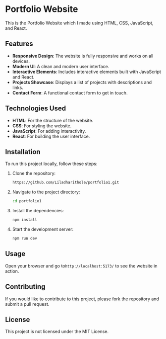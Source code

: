# Portfolio Website

This is the Portfolio Website which I made using HTML, CSS, JavaScript, and React.

## Features

- **Responsive Design**: The website is fully responsive and works on all devices.
- **Modern UI**: A clean and modern user interface.
- **Interactive Elements**: Includes interactive elements built with JavaScript and React.
- **Projects Showcase**: Displays a list of projects with descriptions and links.
- **Contact Form**: A functional contact form to get in touch.

## Technologies Used

- **HTML**: For the structure of the website.
- **CSS**: For styling the website.
- **JavaScript**: For adding interactivity.
- **React**: For building the user interface.

## Installation

To run this project locally, follow these steps:

1. Clone the repository:
   ```bash
   https://github.com/Liladharithole/portfolio1.git
   ```
2. Navigate to the project directory:
   ```bash
   cd portfolio1
   ```
3. Install the dependencies:
   ```bash
   npm install
   ```
4. Start the development server:
   ```bash
   npm run dev
   ```

## Usage

Open your browser and go to`http://localhost:5173/` to see the website in action.

## Contributing

If you would like to contribute to this project, please fork the repository and submit a pull request.

## License

This project is not licensed under the MIT License.
